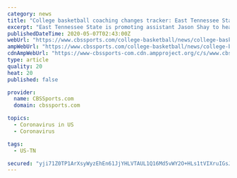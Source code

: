 ```yaml
---
category: news
title: "College basketball coaching changes tracker: East Tennessee State stays in-house for Steve Forbes' replacement"
excerpt: "East Tennessee State is promoting assistant Jason Shay to head coach. Shay won out after Kentucky assistant Joel Justus was given consideration and New Mexico State coach Chris Jans opted to stay out West."
publishedDateTime: 2020-05-07T02:43:00Z
webUrl: "https://www.cbssports.com/college-basketball/news/college-basketball-coaching-changes-tracker-east-tennessee-state-stays-in-house-for-steve-forbes-replacement/"
ampWebUrl: "https://www.cbssports.com/college-basketball/news/college-basketball-coaching-changes-tracker-east-tennessee-state-stays-in-house-for-steve-forbes-replacement/amp/"
cdnAmpWebUrl: "https://www-cbssports-com.cdn.ampproject.org/c/s/www.cbssports.com/college-basketball/news/college-basketball-coaching-changes-tracker-east-tennessee-state-stays-in-house-for-steve-forbes-replacement/amp/"
type: article
quality: 20
heat: 20
published: false

provider:
  name: CBSSports.com
  domain: cbssports.com

topics:
  - Coronavirus in US
  - Coronavirus

tags:
  - US-TN

secured: "yji71Z0TP1ArXsyWyzEhEn61JjYHLVTAUL1Q16Md5vWY2O+HLs1tVIXruIGsJ8aXddxSpQnCBQHYoA5DKw+nx/TbCI8gP9qMu9AL+UgYzm3J+gdjiPlORmeRFchy9YM77ZlZYlZabIYlSAoGkwpNKyH859HwRNp+/gGRPhiHtOM335wXuBxllNEMGFWLv+u4a12S4Ruvlg9UeDibnUMM2nHl1I+VhObZWONea9bjAmX7ZdXd49LCELhaUT67puJhqpz6GAm7/WIQ5SHGFdt0IPdEeY/DloSCj50mVtxaDsANR1ilc0ZdLTUGJlNs7LdJZBE2QSi1ODoT3zfPKNGv5Ym1CA4H0Pk/spHgwJ/5a9Rvw+s919EsTLYOm9M3quMes7uAUaWKrOI2jn9BDC/WA87DuXrsmUjJTyQrTXpQl7FXt+NdvdgVl471DxWj5ST/FxLfpOpUAqLTH+RY2n9pzwbNCqs6qvaNT5YiauhLCbs=;1OFsghSCg8hAdM1Eh61WqA=="
---
```


